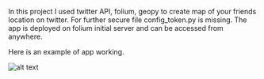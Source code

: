 In this project I used twitter API, folium, geopy to create map of your friends location on twitter. For further secure file config_token.py is missing. The app is deployed on folium initial server and can be accessed from anywhere. 

Here is an example of app working. 

![alt text](https://i.ibb.co/Mnv0Qrc/Screenshot-2022-02-17-at-15-08-20.png)
